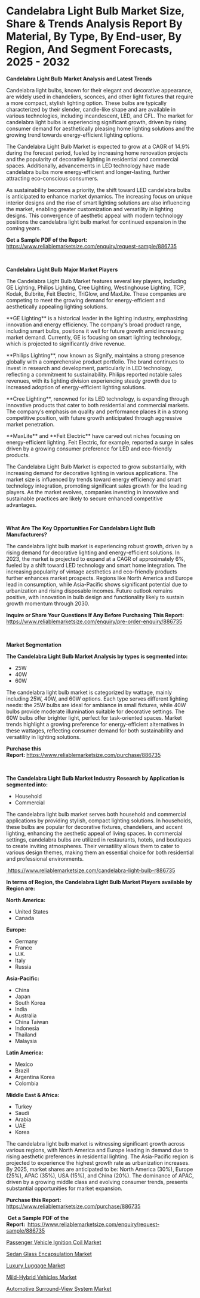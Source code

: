 <p><h1>Candelabra Light Bulb Market Size, Share & Trends Analysis Report By Material, By Type, By End-user, By Region, And Segment Forecasts, 2025 - 2032</h1></p><p><strong>Candelabra Light Bulb Market Analysis and Latest Trends</strong></p>
<p><p>Candelabra light bulbs, known for their elegant and decorative appearance, are widely used in chandeliers, sconces, and other light fixtures that require a more compact, stylish lighting option. These bulbs are typically characterized by their slender, candle-like shape and are available in various technologies, including incandescent, LED, and CFL. The market for candelabra light bulbs is experiencing significant growth, driven by rising consumer demand for aesthetically pleasing home lighting solutions and the growing trend towards energy-efficient lighting options.</p><p>The Candelabra Light Bulb Market is expected to grow at a CAGR of 14.9% during the forecast period, fueled by increasing home renovation projects and the popularity of decorative lighting in residential and commercial spaces. Additionally, advancements in LED technology have made candelabra bulbs more energy-efficient and longer-lasting, further attracting eco-conscious consumers. </p><p>As sustainability becomes a priority, the shift toward LED candelabra bulbs is anticipated to enhance market dynamics. The increasing focus on unique interior designs and the rise of smart lighting solutions are also influencing the market, enabling greater customization and versatility in lighting designs. This convergence of aesthetic appeal with modern technology positions the candelabra light bulb market for continued expansion in the coming years.</p></p>
<p><strong>Get a Sample PDF of the Report:&nbsp;</strong> <a href="https://www.reliablemarketsize.com/enquiry/request-sample/886735?utm_campaign=2242&utm_medium=2&utm_source=Github&utm_content=ia&utm_term=06022025&utm_id=candelabra-light-bulb">https://www.reliablemarketsize.com/enquiry/request-sample/886735</a></p>
<p>&nbsp;</p>
<p><strong>Candelabra Light Bulb Major Market Players</strong></p>
<p><p>The Candelabra Light Bulb Market features several key players, including GE Lighting, Philips Lighting, Cree Lighting, Westinghouse Lighting, TCP, Kodak, Bulbrite, Feit Electric, TriGlow, and MaxLite. These companies are competing to meet the growing demand for energy-efficient and aesthetically appealing lighting solutions.</p><p>**GE Lighting** is a historical leader in the lighting industry, emphasizing innovation and energy efficiency. The company's broad product range, including smart bulbs, positions it well for future growth amid increasing market demand. Currently, GE is focusing on smart lighting technology, which is projected to significantly drive revenue.</p><p>**Philips Lighting**, now known as Signify, maintains a strong presence globally with a comprehensive product portfolio. The brand continues to invest in research and development, particularly in LED technology, reflecting a commitment to sustainability. Philips reported notable sales revenues, with its lighting division experiencing steady growth due to increased adoption of energy-efficient lighting solutions.</p><p>**Cree Lighting**, renowned for its LED technology, is expanding through innovative products that cater to both residential and commercial markets. The company’s emphasis on quality and performance places it in a strong competitive position, with future growth anticipated through aggressive market penetration.</p><p>**MaxLite** and **Feit Electric** have carved out niches focusing on energy-efficient lighting. Feit Electric, for example, reported a surge in sales driven by a growing consumer preference for LED and eco-friendly products.</p><p>The Candelabra Light Bulb Market is expected to grow substantially, with increasing demand for decorative lighting in various applications. The market size is influenced by trends toward energy efficiency and smart technology integration, promoting significant sales growth for the leading players. As the market evolves, companies investing in innovative and sustainable practices are likely to secure enhanced competitive advantages.</p></p>
<p>&nbsp;</p>
<p><strong>What Are The Key Opportunities For Candelabra Light Bulb Manufacturers?</strong></p>
<p><p>The candelabra light bulb market is experiencing robust growth, driven by a rising demand for decorative lighting and energy-efficient solutions. In 2023, the market is projected to expand at a CAGR of approximately 6%, fueled by a shift toward LED technology and smart home integration. The increasing popularity of vintage aesthetics and eco-friendly products further enhances market prospects. Regions like North America and Europe lead in consumption, while Asia-Pacific shows significant potential due to urbanization and rising disposable incomes. Future outlook remains positive, with innovation in bulb design and functionality likely to sustain growth momentum through 2030.</p></p>
<p><strong>Inquire or Share Your Questions If Any Before Purchasing This Report:</strong> <a href="https://www.reliablemarketsize.com/enquiry/pre-order-enquiry/886735?utm_campaign=2242&utm_medium=2&utm_source=Github&utm_content=ia&utm_term=06022025&utm_id=candelabra-light-bulb">https://www.reliablemarketsize.com/enquiry/pre-order-enquiry/886735</a></p>
<p>&nbsp;</p>
<p><strong>Market Segmentation</strong></p>
<p><strong>The Candelabra Light Bulb Market Analysis by types is segmented into:</strong></p>
<p><ul><li>25W</li><li>40W</li><li>60W</li></ul></p>
<p><p>The candelabra light bulb market is categorized by wattage, mainly including 25W, 40W, and 60W options. Each type serves different lighting needs: the 25W bulbs are ideal for ambiance in small fixtures, while 40W bulbs provide moderate illumination suitable for decorative settings. The 60W bulbs offer brighter light, perfect for task-oriented spaces. Market trends highlight a growing preference for energy-efficient alternatives in these wattages, reflecting consumer demand for both sustainability and versatility in lighting solutions.</p></p>
<p><strong>Purchase this Report:&nbsp;</strong><a href="https://www.reliablemarketsize.com/purchase/886735?utm_campaign=2242&utm_medium=2&utm_source=Github&utm_content=ia&utm_term=06022025&utm_id=candelabra-light-bulb">https://www.reliablemarketsize.com/purchase/886735</a></p>
<p>&nbsp;</p>
<p><strong>The Candelabra Light Bulb Market Industry Research by Application is segmented into:</strong></p>
<p><ul><li>Household</li><li>Commercial</li></ul></p>
<p><p>The candelabra light bulb market serves both household and commercial applications by providing stylish, compact lighting solutions. In households, these bulbs are popular for decorative fixtures, chandeliers, and accent lighting, enhancing the aesthetic appeal of living spaces. In commercial settings, candelabra bulbs are utilized in restaurants, hotels, and boutiques to create inviting atmospheres. Their versatility allows them to cater to various design themes, making them an essential choice for both residential and professional environments.</p></p>
<p><a href="https://www.reliablemarketsize.com/candelabra-light-bulb-r886735?utm_campaign=2242&utm_medium=2&utm_source=Github&utm_content=ia&utm_term=06022025&utm_id=candelabra-light-bulb">&nbsp;https://www.reliablemarketsize.com/candelabra-light-bulb-r886735</a></p>
<p><strong>In terms of Region, the Candelabra Light Bulb Market Players available by Region are:</strong></p>
<p>
    <p> <strong> North America: </strong>
        <ul>
            <li>United States</li>
            <li>Canada</li>
        </ul>
        </p> 
    <p> <strong> Europe: </strong>
        <ul>
            <li>Germany</li>
            <li>France</li>
            <li>U.K.</li>
            <li>Italy</li>
            <li>Russia</li>
        </ul>
        </p> 
    <p> <strong> Asia-Pacific: </strong>
        <ul>
            <li>China</li>
            <li>Japan</li>
            <li>South Korea</li>
            <li>India</li>
            <li>Australia</li>
            <li>China Taiwan</li>
            <li>Indonesia</li>
            <li>Thailand</li>
            <li>Malaysia</li>
        </ul>
        </p> 
    <p> <strong> Latin America: </strong>
        <ul>
            <li>Mexico</li>
            <li>Brazil</li>
            <li>Argentina Korea</li>
            <li>Colombia</li>
        </ul>
        </p> 
    <p> <strong> Middle East & Africa: </strong>
        <ul>
            <li>Turkey</li>
            <li>Saudi</li>
            <li>Arabia</li>
            <li>UAE</li>
            <li>Korea</li>
        </ul>
    </p>
    </p>
<p><p>The candelabra light bulb market is witnessing significant growth across various regions, with North America and Europe leading in demand due to rising aesthetic preferences in residential lighting. The Asia-Pacific region is projected to experience the highest growth rate as urbanization increases. By 2025, market shares are anticipated to be: North America (30%), Europe (25%), APAC (35%), USA (15%), and China (20%). The dominance of APAC, driven by a growing middle class and evolving consumer trends, presents substantial opportunities for market expansion.</p></p>
<p><strong>Purchase this Report: </strong><a href="https://www.reliablemarketsize.com/purchase/886735?utm_campaign=2242&utm_medium=2&utm_source=Github&utm_content=ia&utm_term=06022025&utm_id=candelabra-light-bulb">https://www.reliablemarketsize.com/purchase/886735</a></p>
<p>&nbsp;<strong>Get a Sample PDF of the Report:&nbsp;&nbsp;</strong><a href="https://www.reliablemarketsize.com/enquiry/request-sample/886735?utm_campaign=2242&utm_medium=2&utm_source=Github&utm_content=ia&utm_term=06022025&utm_id=candelabra-light-bulb">https://www.reliablemarketsize.com/enquiry/request-sample/886735</a></p>
<p><strong></strong></p>
<p><p><a href="https://www.linkedin.com/pulse/thorough-analysis-passenger-vehicle-ignition-coil-market-wklvf?utm_campaign=2242&utm_medium=2&utm_source=Github&utm_content=ia&utm_term=06022025&utm_id=candelabra-light-bulb">Passenger Vehicle Ignition Coil Market</a></p><p><a href="https://www.linkedin.com/pulse/sedan-glass-encapsulation-market-size-share-growth-analysis-hmfle?utm_campaign=2242&utm_medium=2&utm_source=Github&utm_content=ia&utm_term=06022025&utm_id=candelabra-light-bulb">Sedan Glass Encapsulation Market</a></p><p><a href="https://github.com/suleimannichelle7/Market-Research-Report-List-1/blob/main/luxury-luggage-market.md?utm_campaign=2242&utm_medium=2&utm_source=Github&utm_content=ia&utm_term=06022025&utm_id=candelabra-light-bulb">Luxury Luggage Market</a></p><p><a href="https://www.linkedin.com/pulse/key-trends-growth-drivers-mild-hybrid-vehicles-market-striking-jc2ve?utm_campaign=2242&utm_medium=2&utm_source=Github&utm_content=ia&utm_term=06022025&utm_id=candelabra-light-bulb">Mild-Hybrid Vehicles Market</a></p><p><a href="https://www.linkedin.com/pulse/global-automotive-surround-view-system-market-landscape-h9off?utm_campaign=2242&utm_medium=2&utm_source=Github&utm_content=ia&utm_term=06022025&utm_id=candelabra-light-bulb">Automotive Surround-View System Market</a></p></p>
